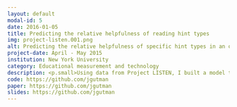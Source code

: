 ```yaml
---
layout: default
modal-id: 5
date: 2016-01-05
title: Predicting the relative helpfulness of reading hint types
img: project-listen.001.png
alt: Predicting the relative helpfulness of specific hint types in an online reading tutor
project-date: April - May 2015
institution: New York University
category: Educational measurement and technology
description: <p.small>Using data from Project LISTEN, I built a model to predict the probability of a student reading a word successfully with no hesitation or disfluencies, given information about the student’s reading ability, prior reading experience, and the difficulty of the word attempted. In particular, I was interested in whether the specific type of help provided by the tutor during previous unsuccessful encounters with the word in question differentially affected the probability of success in the current encounter—are some kinds of hints more effective in certain contexts than others?</p> <p.small>The children have the ability to request help, and the Reading Tutor can also provide help automatically. Because the Reading Tutor randomly chooses from up to 13 available help types, it creates a kind of natural experiment&mdash;the best proxy we have to a true randomized controlled experiment.</p> <p.small>Using pooled, unpooled, and hierarchical logistic regressions and classification tree models, we predict the probability of successful reading trials given word- and child-specific effects. Multiple approaches to feature selection including AIC-based stepwise methods were used to develop a model that accurately predicts reading difficulty, with unpooled estimates for each specific help type and shrinkage-adjusted estimates towards the common mean across all available help types.</p> <p.small>Using these models, we can simulate an intervention where the type of help most likely to result in success for a particular child on a particular word is provided, instead of a randomly selected hint. I was able to demonstrate that while no overall differences in effectiveness between different kinds of hints were evident, some context-specific effects of type of help were non-zero, and selecting the optimal type of hint at each trial can potentially improve intervention effectiveness.</p><p.small>All models were developed in R, primarily using the <tt>glmnet</tt>, <tt>caret</tt>, and <tt>rpart</tt> packages for classification trees, generalized linear models, and stepwise algorithms. Data obtained from Project LISTEN researchers at Carnegie Mellon University.</p>
code: https://github.com/jgutman
paper: https://github.com/jgutman
slides: https://github.com/jgutman
---
```

